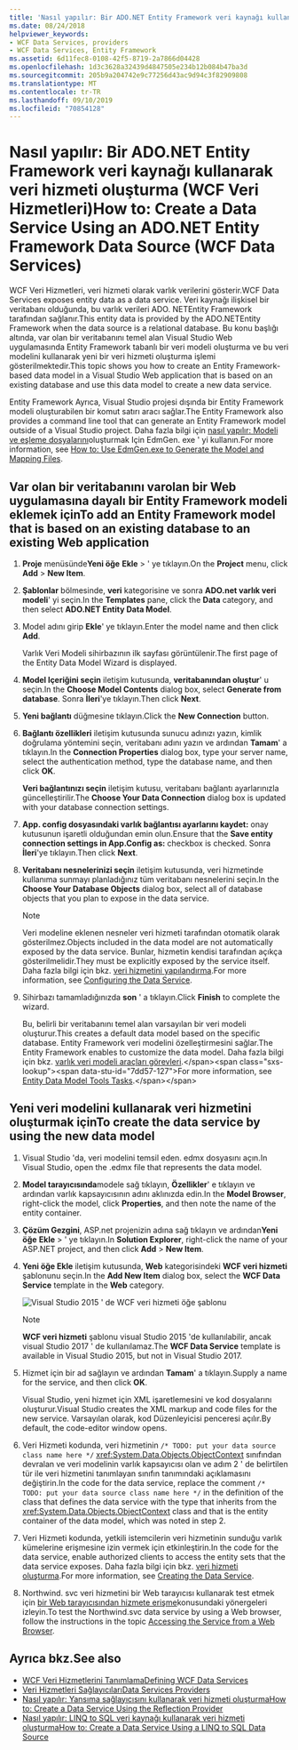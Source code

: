 ```yaml
---
title: 'Nasıl yapılır: Bir ADO.NET Entity Framework veri kaynağı kullanarak veri hizmeti oluşturma (WCF Veri Hizmetleri)'
ms.date: 08/24/2018
helpviewer_keywords:
- WCF Data Services, providers
- WCF Data Services, Entity Framework
ms.assetid: 6d11fec8-0108-42f5-8719-2a7866d04428
ms.openlocfilehash: 1d3c3628a32439d4847505e234b12b084b47ba3d
ms.sourcegitcommit: 205b9a204742e9c77256d43ac9d94c3f82909808
ms.translationtype: MT
ms.contentlocale: tr-TR
ms.lasthandoff: 09/10/2019
ms.locfileid: "70854128"
---
```

# <a name="how-to-create-a-data-service-using-an-adonet-entity-framework-data-source-wcf-data-services"></a><span data-ttu-id="7dd57-102">Nasıl yapılır: Bir ADO.NET Entity Framework veri kaynağı kullanarak veri hizmeti oluşturma (WCF Veri Hizmetleri)</span><span class="sxs-lookup"><span data-stu-id="7dd57-102">How to: Create a Data Service Using an ADO.NET Entity Framework Data Source (WCF Data Services)</span></span>

<span data-ttu-id="7dd57-103">WCF Veri Hizmetleri, veri hizmeti olarak varlık verilerini gösterir.</span><span class="sxs-lookup"><span data-stu-id="7dd57-103">WCF Data Services exposes entity data as a data service.</span></span> <span data-ttu-id="7dd57-104">Veri kaynağı ilişkisel bir veritabanı olduğunda, bu varlık verileri ADO. NETEntity Framework tarafından sağlanır.</span><span class="sxs-lookup"><span data-stu-id="7dd57-104">This entity data is provided by the ADO.NETEntity Framework when the data source is a relational database.</span></span> <span data-ttu-id="7dd57-105">Bu konu başlığı altında, var olan bir veritabanını temel alan Visual Studio Web uygulamasında Entity Framework tabanlı bir veri modeli oluşturma ve bu veri modelini kullanarak yeni bir veri hizmeti oluşturma işlemi gösterilmektedir.</span><span class="sxs-lookup"><span data-stu-id="7dd57-105">This topic shows you how to create an Entity Framework-based data model in a Visual Studio Web application that is based on an existing database and use this data model to create a new data service.</span></span>

<span data-ttu-id="7dd57-106">Entity Framework Ayrıca, Visual Studio projesi dışında bir Entity Framework modeli oluşturabilen bir komut satırı aracı sağlar.</span><span class="sxs-lookup"><span data-stu-id="7dd57-106">The Entity Framework also provides a command line tool that can generate an Entity Framework model outside of a Visual Studio project.</span></span> <span data-ttu-id="7dd57-107">Daha fazla bilgi için [nasıl yapılır: Modeli ve eşleme dosyalarını](../adonet/ef/how-to-use-edmgen-exe-to-generate-the-model-and-mapping-files.md)oluşturmak Için EdmGen. exe ' yi kullanın.</span><span class="sxs-lookup"><span data-stu-id="7dd57-107">For more information, see [How to: Use EdmGen.exe to Generate the Model and Mapping Files](../adonet/ef/how-to-use-edmgen-exe-to-generate-the-model-and-mapping-files.md).</span></span>

## <a name="to-add-an-entity-framework-model-that-is-based-on-an-existing-database-to-an-existing-web-application"></a><span data-ttu-id="7dd57-108">Var olan bir veritabanını varolan bir Web uygulamasına dayalı bir Entity Framework modeli eklemek için</span><span class="sxs-lookup"><span data-stu-id="7dd57-108">To add an Entity Framework model that is based on an existing database to an existing Web application</span></span>

1. <span data-ttu-id="7dd57-109">**Proje** menüsünde**Yeni öğe** **Ekle** > ' ye tıklayın.</span><span class="sxs-lookup"><span data-stu-id="7dd57-109">On the **Project** menu, click **Add** > **New Item**.</span></span>

2. <span data-ttu-id="7dd57-110">**Şablonlar** bölmesinde, **veri** kategorisine ve sonra **ADO.net varlık veri modeli**' yi seçin.</span><span class="sxs-lookup"><span data-stu-id="7dd57-110">In the **Templates** pane, click the **Data** category, and then select **ADO.NET Entity Data Model**.</span></span>

3. <span data-ttu-id="7dd57-111">Model adını girip **Ekle**' ye tıklayın.</span><span class="sxs-lookup"><span data-stu-id="7dd57-111">Enter the model name and then click **Add**.</span></span>

     <span data-ttu-id="7dd57-112">Varlık Veri Modeli sihirbazının ilk sayfası görüntülenir.</span><span class="sxs-lookup"><span data-stu-id="7dd57-112">The first page of the Entity Data Model Wizard is displayed.</span></span>

4. <span data-ttu-id="7dd57-113">**Model Içeriğini seçin** iletişim kutusunda, **veritabanından oluştur**' u seçin.</span><span class="sxs-lookup"><span data-stu-id="7dd57-113">In the **Choose Model Contents** dialog box, select **Generate from database**.</span></span> <span data-ttu-id="7dd57-114">Sonra **İleri**'ye tıklayın.</span><span class="sxs-lookup"><span data-stu-id="7dd57-114">Then click **Next**.</span></span>

5. <span data-ttu-id="7dd57-115">**Yeni bağlantı** düğmesine tıklayın.</span><span class="sxs-lookup"><span data-stu-id="7dd57-115">Click the **New Connection** button.</span></span>

6. <span data-ttu-id="7dd57-116">**Bağlantı özellikleri** iletişim kutusunda sunucu adınızı yazın, kimlik doğrulama yöntemini seçin, veritabanı adını yazın ve ardından **Tamam**' a tıklayın.</span><span class="sxs-lookup"><span data-stu-id="7dd57-116">In the **Connection Properties** dialog box, type your server name, select the authentication method, type the database name, and then click **OK**.</span></span>

     <span data-ttu-id="7dd57-117">**Veri bağlantınızı seçin** iletişim kutusu, veritabanı bağlantı ayarlarınızla güncelleştirilir.</span><span class="sxs-lookup"><span data-stu-id="7dd57-117">The **Choose Your Data Connection** dialog box is updated with your database connection settings.</span></span>

7. <span data-ttu-id="7dd57-118">**App. config dosyasındaki varlık bağlantısı ayarlarını kaydet:** onay kutusunun işaretli olduğundan emin olun.</span><span class="sxs-lookup"><span data-stu-id="7dd57-118">Ensure that the **Save entity connection settings in App.Config as:** checkbox is checked.</span></span> <span data-ttu-id="7dd57-119">Sonra **İleri**'ye tıklayın.</span><span class="sxs-lookup"><span data-stu-id="7dd57-119">Then click **Next**.</span></span>

8. <span data-ttu-id="7dd57-120">**Veritabanı nesnelerinizi seçin** iletişim kutusunda, veri hizmetinde kullanıma sunmayı planladığınız tüm veritabanı nesnelerini seçin.</span><span class="sxs-lookup"><span data-stu-id="7dd57-120">In the **Choose Your Database Objects** dialog box, select all of database objects that you plan to expose in the data service.</span></span>

    > [!NOTE]
    > <span data-ttu-id="7dd57-121">Veri modeline eklenen nesneler veri hizmeti tarafından otomatik olarak gösterilmez.</span><span class="sxs-lookup"><span data-stu-id="7dd57-121">Objects included in the data model are not automatically exposed by the data service.</span></span> <span data-ttu-id="7dd57-122">Bunlar, hizmetin kendisi tarafından açıkça gösterilmelidir.</span><span class="sxs-lookup"><span data-stu-id="7dd57-122">They must be explicitly exposed by the service itself.</span></span> <span data-ttu-id="7dd57-123">Daha fazla bilgi için bkz. [veri hizmetini yapılandırma](configuring-the-data-service-wcf-data-services.md).</span><span class="sxs-lookup"><span data-stu-id="7dd57-123">For more information, see [Configuring the Data Service](configuring-the-data-service-wcf-data-services.md).</span></span>

9. <span data-ttu-id="7dd57-124">Sihirbazı tamamladığınızda **son** ' a tıklayın.</span><span class="sxs-lookup"><span data-stu-id="7dd57-124">Click **Finish** to complete the wizard.</span></span>

     <span data-ttu-id="7dd57-125">Bu, belirli bir veritabanını temel alan varsayılan bir veri modeli oluşturur.</span><span class="sxs-lookup"><span data-stu-id="7dd57-125">This creates a default data model based on the specific database.</span></span> <span data-ttu-id="7dd57-126">Entity Framework veri modelini özelleştirmesini sağlar.</span><span class="sxs-lookup"><span data-stu-id="7dd57-126">The Entity Framework enables to customize the data model.</span></span> <span data-ttu-id="7dd57-127">Daha fazla bilgi için bkz. [varlık veri modeli araçları görevleri](https://docs.microsoft.com/previous-versions/dotnet/netframework-4.0/bb738480(v=vs.100)).</span><span class="sxs-lookup"><span data-stu-id="7dd57-127">For more information, see [Entity Data Model Tools Tasks](https://docs.microsoft.com/previous-versions/dotnet/netframework-4.0/bb738480(v=vs.100)).</span></span>

## <a name="to-create-the-data-service-by-using-the-new-data-model"></a><span data-ttu-id="7dd57-128">Yeni veri modelini kullanarak veri hizmetini oluşturmak için</span><span class="sxs-lookup"><span data-stu-id="7dd57-128">To create the data service by using the new data model</span></span>

1. <span data-ttu-id="7dd57-129">Visual Studio 'da, veri modelini temsil eden. edmx dosyasını açın.</span><span class="sxs-lookup"><span data-stu-id="7dd57-129">In Visual Studio, open the .edmx file that represents the data model.</span></span>

2. <span data-ttu-id="7dd57-130">**Model tarayıcısında**modele sağ tıklayın, **Özellikler**' e tıklayın ve ardından varlık kapsayıcısının adını aklınızda edin.</span><span class="sxs-lookup"><span data-stu-id="7dd57-130">In the **Model Browser**, right-click the model, click **Properties**, and then note the name of the entity container.</span></span>

3. <span data-ttu-id="7dd57-131">**Çözüm Gezgini**, ASP.net projenizin adına sağ tıklayın ve ardından**Yeni öğe** **Ekle** > ' ye tıklayın.</span><span class="sxs-lookup"><span data-stu-id="7dd57-131">In **Solution Explorer**, right-click the name of your ASP.NET project, and then click **Add** > **New Item**.</span></span>

4. <span data-ttu-id="7dd57-132">**Yeni öğe Ekle** iletişim kutusunda, **Web** kategorisindeki **WCF veri hizmeti** şablonunu seçin.</span><span class="sxs-lookup"><span data-stu-id="7dd57-132">In the **Add New Item** dialog box, select the **WCF Data Service** template in the **Web** category.</span></span>

   ![Visual Studio 2015 ' de WCF veri hizmeti öğe şablonu](media/wcf-data-service-item-template.png)

   > [!NOTE]
   > <span data-ttu-id="7dd57-134">**WCF veri hizmeti** şablonu visual Studio 2015 'de kullanılabilir, ancak visual Studio 2017 ' de kullanılamaz.</span><span class="sxs-lookup"><span data-stu-id="7dd57-134">The **WCF Data Service** template is available in Visual Studio 2015, but not in Visual Studio 2017.</span></span>

5. <span data-ttu-id="7dd57-135">Hizmet için bir ad sağlayın ve ardından **Tamam**' a tıklayın.</span><span class="sxs-lookup"><span data-stu-id="7dd57-135">Supply a name for the service, and then click **OK**.</span></span>

     <span data-ttu-id="7dd57-136">Visual Studio, yeni hizmet için XML işaretlemesini ve kod dosyalarını oluşturur.</span><span class="sxs-lookup"><span data-stu-id="7dd57-136">Visual Studio creates the XML markup and code files for the new service.</span></span> <span data-ttu-id="7dd57-137">Varsayılan olarak, kod Düzenleyicisi penceresi açılır.</span><span class="sxs-lookup"><span data-stu-id="7dd57-137">By default, the code-editor window opens.</span></span>

6. <span data-ttu-id="7dd57-138">Veri Hizmeti kodunda, veri hizmetinin `/* TODO: put your data source class name here */` <xref:System.Data.Objects.ObjectContext> sınıfından devralan ve veri modelinin varlık kapsayıcısı olan ve adım 2 ' de belirtilen tür ile veri hizmetini tanımlayan sınıfın tanımındaki açıklamasını değiştirin.</span><span class="sxs-lookup"><span data-stu-id="7dd57-138">In the code for the data service, replace the comment `/* TODO: put your data source class name here */` in the definition of the class that defines the data service with the type that inherits from the <xref:System.Data.Objects.ObjectContext> class and that is the entity container of the data model, which was noted in step 2.</span></span>

7. <span data-ttu-id="7dd57-139">Veri Hizmeti kodunda, yetkili istemcilerin veri hizmetinin sunduğu varlık kümelerine erişmesine izin vermek için etkinleştirin.</span><span class="sxs-lookup"><span data-stu-id="7dd57-139">In the code for the data service, enable authorized clients to access the entity sets that the data service exposes.</span></span> <span data-ttu-id="7dd57-140">Daha fazla bilgi için bkz. [veri hizmeti oluşturma](creating-the-data-service.md).</span><span class="sxs-lookup"><span data-stu-id="7dd57-140">For more information, see [Creating the Data Service](creating-the-data-service.md).</span></span>

8. <span data-ttu-id="7dd57-141">Northwind. svc veri hizmetini bir Web tarayıcısı kullanarak test etmek için [bir Web tarayıcısından hizmete erişme](accessing-the-service-from-a-web-browser-wcf-data-services-quickstart.md)konusundaki yönergeleri izleyin.</span><span class="sxs-lookup"><span data-stu-id="7dd57-141">To test the Northwind.svc data service by using a Web browser, follow the instructions in the topic [Accessing the Service from a Web Browser](accessing-the-service-from-a-web-browser-wcf-data-services-quickstart.md).</span></span>

## <a name="see-also"></a><span data-ttu-id="7dd57-142">Ayrıca bkz.</span><span class="sxs-lookup"><span data-stu-id="7dd57-142">See also</span></span>

- [<span data-ttu-id="7dd57-143">WCF Veri Hizmetlerini Tanımlama</span><span class="sxs-lookup"><span data-stu-id="7dd57-143">Defining WCF Data Services</span></span>](defining-wcf-data-services.md)
- [<span data-ttu-id="7dd57-144">Veri Hizmetleri Sağlayıcıları</span><span class="sxs-lookup"><span data-stu-id="7dd57-144">Data Services Providers</span></span>](data-services-providers-wcf-data-services.md)
- [<span data-ttu-id="7dd57-145">Nasıl yapılır: Yansıma sağlayıcısını kullanarak veri hizmeti oluşturma</span><span class="sxs-lookup"><span data-stu-id="7dd57-145">How to: Create a Data Service Using the Reflection Provider</span></span>](create-a-data-service-using-rp-wcf-data-services.md)
- [<span data-ttu-id="7dd57-146">Nasıl yapılır: LINQ to SQL veri kaynağı kullanarak veri hizmeti oluşturma</span><span class="sxs-lookup"><span data-stu-id="7dd57-146">How to: Create a Data Service Using a LINQ to SQL Data Source</span></span>](create-a-data-service-using-linq-to-sql-wcf.md)
